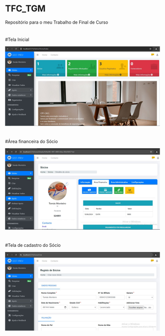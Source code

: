 # TFC_TGM
Repositório para o meu Trabalho de Final de Curso
#
#Tela Inicial

[![Tela Inicial](https://github.com/tomasmonteiro/TFC_TGM/blob/db3215f624164b4962f9ccec7ff32c280798b011/CPF-CACL.GestaoSocio.UI.MVC/wwwroot/img/app_img/tela_inicial_admin.JPG)](https://github.com/tomasmonteiro/TFC_TGM/blob/db3215f624164b4962f9ccec7ff32c280798b011/CPF-CACL.GestaoSocio.UI.MVC/wwwroot/img/app_img/tela_inicial_admin.JPG)

#
#Área financeira do Sócio

[![Tela de Detalhes do Socio](https://github.com/tomasmonteiro/TFC_TGM/blob/main/CPF-CACL.GestaoSocio.UI.MVC/wwwroot/img/app_img/detalhes_socio.JPG)](https://github.com/tomasmonteiro/TFC_TGM/blob/main/CPF-CACL.GestaoSocio.UI.MVC/wwwroot/img/app_img/detalhes_socio.JPG)
#
#Tela de cadastro do Sócio

[![Tela de Detalhes do Socio](https://github.com/tomasmonteiro/TFC_TGM/blob/main/CPF-CACL.GestaoSocio.UI.MVC/wwwroot/img/app_img/criar_socio.JPG)](https://github.com/tomasmonteiro/TFC_TGM/blob/main/CPF-CACL.GestaoSocio.UI.MVC/wwwroot/img/app_img/criar_socio.JPG)
